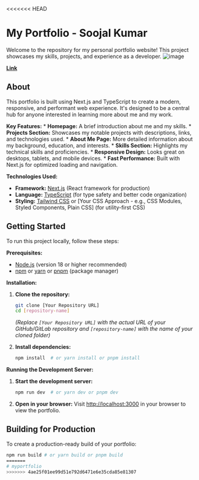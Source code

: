 <<<<<<< HEAD
# My Portfolio - Soojal Kumar

Welcome to the repository for my personal portfolio website! This project showcases my skills, projects, and experience as a developer.
![image](https://github.com/user-attachments/assets/7f3a3d34-ae79-4251-ac91-9033116945c6)

**[Link](https://soojal.vercel.app)**

## About

This portfolio is built using Next.js and TypeScript to create a modern, responsive, and performant web experience. It's designed to be a central hub for anyone interested in learning more about me and my work.

**Key Features:**
    *   **Homepage:**  A brief introduction about me and my skills.
    *   **Projects Section:** Showcases my notable projects with descriptions, links, and technologies used.
    *   **About Me Page:**  More detailed information about my background, education, and interests.
    *   **Skills Section:**  Highlights my technical skills and proficiencies.
    *   **Responsive Design:**  Looks great on desktops, tablets, and mobile devices.
    *   **Fast Performance:**  Built with Next.js for optimized loading and navigation.

**Technologies Used:**

*   **Framework:** [Next.js](https://nextjs.org/) (React framework for production)
*   **Language:** [TypeScript](https://www.typescriptlang.org/) (for type safety and better code organization)
*   **Styling:** [Tailwind CSS](https://tailwindcss.com/) or [Your CSS Approach - e.g., CSS Modules, Styled Components, Plain CSS] (for utility-first CSS)


## Getting Started

To run this project locally, follow these steps:

**Prerequisites:**

*   [Node.js](https://nodejs.org/) (version 18 or higher recommended)
*   [npm](https://www.npmjs.com/) or [yarn](https://yarnpkg.com/) or [pnpm](https://pnpm.io/) (package manager)

**Installation:**

1.  **Clone the repository:**
    ```bash
    git clone [Your Repository URL]
    cd [repository-name]
    ```
    *(Replace `[Your Repository URL]` with the actual URL of your GitHub/GitLab repository and `[repository-name]` with the name of your cloned folder)*

2.  **Install dependencies:**
    ```bash
    npm install  # or yarn install or pnpm install
    ```

**Running the Development Server:**

1.  **Start the development server:**
    ```bash
    npm run dev  # or yarn dev or pnpm dev
    ```

2.  **Open in your browser:**
    Visit [http://localhost:3000](http://localhost:3000) in your browser to view the portfolio.

## Building for Production

To create a production-ready build of your portfolio:

```bash
npm run build # or yarn build or pnpm build
=======
# myportfolio
>>>>>>> 4ae25f01ee99d51e792d6471e6e35cda85e81307
